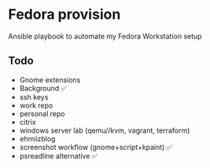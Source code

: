 # Fedora provision

Ansible playbook to automate my Fedora Workstation setup

## Todo

- Gnome extensions
- Background ✅
- ssh keys 
- work repo
- personal repo
- citrix
- windows server lab (qemu//kvm, vagrant, terraform)
- ehmiizblog
- screenshot workflow (gnome+script+kpaint) ✅
- psreadline alternative ✅
